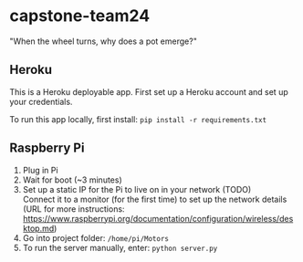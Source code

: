 # capstone-team24
"When the wheel turns, why does a pot emerge?"

## Heroku

This is a Heroku deployable app. First set up a Heroku account and set up your credentials.

To run this app locally, first install:
`pip install -r requirements.txt`


## Raspberry Pi
1. Plug in Pi      
2. Wait for boot (~3 minutes)     
3. Set up a static IP for the Pi to live on in your network (TODO)      
	Connect it to a monitor (for the first time) to set up the network details (URL for more instructions: https://www.raspberrypi.org/documentation/configuration/wireless/desktop.md)     
4. Go into project folder: `/home/pi/Motors`
5. To run the server manually, enter: `python server.py`